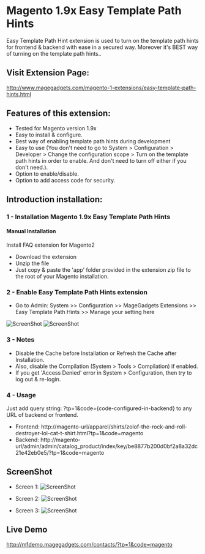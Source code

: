 # Magento 1.9x Easy Template Path Hints
Easy Template Path Hint extension is used to turn on the template path hints for frontend & backend with ease in a secured way.  Moreover it's BEST way of turning on the template path hints..

## Visit Extension Page: 

http://www.magegadgets.com/magento-1-extensions/easy-template-path-hints.html

## Features of this extension:
- Tested for Magento version 1.9x
- Easy to install & configure.
- Best way of enabling template path hints during development
- Easy to use (You don't need to go to System > Configuration > Developer > Change the configuration scope > Turn on the template path hints in order to enable. And don't need to turn off either if you don't need.).
- Option to enable/disable.
- Option to add access code for security.

## Introduction installation:

### 1 - Installation Magento 1.9x Easy Template Path Hints
#### Manual Installation

Install FAQ extension for Magento2
 * Download the extension
 * Unzip the file
 * Just copy & paste the 'app' folder provided in the extension zip file to the root of your Magento installation.
 
 ### 2 - Enable Easy Template Path Hints extension
 * Go to Admin: System >> Configuration >> MageGadgets Extensions >> Easy Template Path Hints >> Manage your setting here
 
![ScreenShot](http://www.magegadgets.com/media/catalog/product/cache/1/image/1000x1000/17f82f742ffe127f42dca9de82fb58b1/2/_/2_3.png)
![ScreenShot](http://www.magegadgets.com/media/catalog/product/cache/1/image/1000x1000/17f82f742ffe127f42dca9de82fb58b1/3/_/3_1_1.png)

### 3 - Notes

* Disable the Cache before Installation or Refresh the Cache after Installation.
* Also, disable the Compilation (System > Tools > Compilation) if enabled.
* If you get 'Access Denied' error in System > Configuration, then try to log out & re-login.

### 4 - Usage

Just add query string: ?tp=1&code={code-configured-in-backend} to any URL of backend or frontend.
* Frontend: http://magento-url/apparel/shirts/zolof-the-rock-and-roll-destroyer-lol-cat-t-shirt.html?tp=1&code=magento
* Backend: http://magento-url/admin/admin/catalog_product/index/key/be8877b200d0bf2a8a32dc21e42eb0e5/?tp=1&code=magento

## ScreenShot

* Screen 1:
![ScreenShot](http://www.magegadgets.com/media/wysiwyg/magegadgets/Extensions/4.png)

* Screen 2:
![ScreenShot](http://www.magegadgets.com/media/catalog/product/cache/1/image/1000x1000/17f82f742ffe127f42dca9de82fb58b1/5/_/5_1_1.png)

* Screen 3:
![ScreenShot](http://www.magegadgets.com/media/wysiwyg/magegadgets/Extensions/6.png)

## Live Demo

http://m1demo.magegadgets.com/contacts/?tp=1&code=magento
